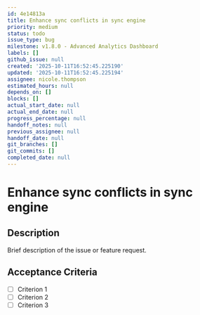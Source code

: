 ```yaml
---
id: 4e14813a
title: Enhance sync conflicts in sync engine
priority: medium
status: todo
issue_type: bug
milestone: v1.8.0 - Advanced Analytics Dashboard
labels: []
github_issue: null
created: '2025-10-11T16:52:45.225190'
updated: '2025-10-11T16:52:45.225194'
assignee: nicole.thompson
estimated_hours: null
depends_on: []
blocks: []
actual_start_date: null
actual_end_date: null
progress_percentage: null
handoff_notes: null
previous_assignee: null
handoff_date: null
git_branches: []
git_commits: []
completed_date: null
---
```


# Enhance sync conflicts in sync engine

## Description

Brief description of the issue or feature request.

## Acceptance Criteria

- [ ] Criterion 1
- [ ] Criterion 2
- [ ] Criterion 3